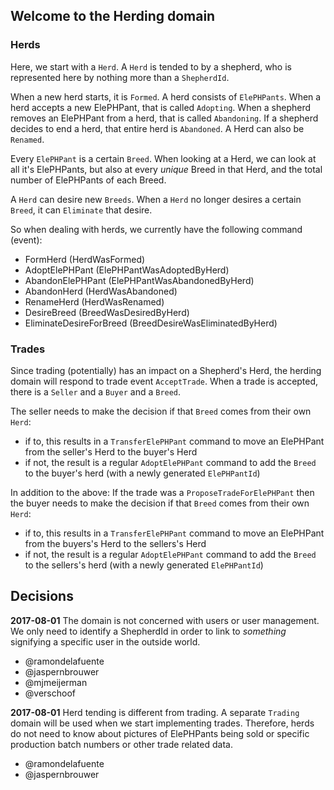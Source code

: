 Welcome to the Herding domain
-----------------------------

### Herds

Here, we start with a `Herd`. A `Herd` is tended to by a shepherd, who is represented here by nothing
more than a `ShepherdId`.

When a new herd starts, it is `Formed`. A herd consists of `ElePHPants`. When a herd accepts a new ElePHPant, 
that is called `Adopting`. When a shepherd removes an ElePHPant from a herd, that is called `Abandoning`. 
If a shepherd decides to end a herd, that entire herd is `Abandoned`. A Herd can also be `Renamed`.

Every `ElePHPant` is a certain `Breed`. When looking at a Herd, we can look at all it's ElePHPants, but
also at every _unique_ Breed in that Herd, and the total number of ElePHPants of each Breed.

A `Herd` can desire new `Breeds`. When a `Herd` no longer desires a certain `Breed`, it can `Eliminate` that desire.


So when dealing with herds, we currently have the following command (event):

- FormHerd (HerdWasFormed)
- AdoptElePHPant (ElePHPantWasAdoptedByHerd)
- AbandonElePHPant (ElePHPantWasAbandonedByHerd)
- AbandonHerd (HerdWasAbandoned)
- RenameHerd (HerdWasRenamed)
- DesireBreed (BreedWasDesiredByHerd)
- EliminateDesireForBreed (BreedDesireWasEliminatedByHerd)

### Trades

Since trading (potentially) has an impact on a Shepherd's Herd, the herding domain will respond to trade event `AcceptTrade`.
When a trade is accepted, there is a `Seller` and a `Buyer` and a `Breed`.

The seller needs to make the decision if that `Breed` comes from their own `Herd`:
- if to, this results in a `TransferElePHPant` command to move an ElePHPant from the seller's Herd to the buyer's Herd
- if not, the result is a regular `AdoptElePHPant` command to add the `Breed` to the buyer's herd (with a newly generated `ElePHPantId`)

In addition to the above:
If the trade was a `ProposeTradeForElePHPant` then the buyer needs to make the decision if that `Breed` comes from their own `Herd`:
- if to, this results in a `TransferElePHPant` command to move an ElePHPant from the buyers's Herd to the sellers's Herd
- if not, the result is a regular `AdoptElePHPant` command to add the `Breed` to the sellers's herd (with a newly generated `ElePHPantId`)


Decisions
---------

**2017-08-01** The domain is not concerned with users or user management.  We only need to identify a ShepherdId in order
to link to _something_ signifying a specific user in the outside world. 
- @ramondelafuente
- @jaspernbrouwer
- @mjmeijerman
- @verschoof


**2017-08-01** Herd tending is different from trading. A separate `Trading` domain will be used when we start implementing 
trades. Therefore, herds do not need to know about pictures of ElePHPants being sold or specific production batch numbers 
or other trade related data.
- @ramondelafuente
- @jaspernbrouwer
